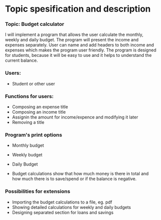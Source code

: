 # Topic spesification and description

### Topic: Budget calculator

I will implement a program that allows the user calculate the monthly, weekly and daily budget. The program will present the income and expenses separately. User can name and add headers to both income and expenses which makes the program user friendly. The program is designed for students, because it will be easy to use and it helps to understand the current balance.

### Users:

- Student or other user

### Functions for users:

- Composing an expense title
- Composing an income title
- Assignin the amount for income/expence and modifying it later
- Removing a title

### Program's print options

- Monthly budget
- Weekly budget
- Daily Budget

- Budget calculations show that how much money is there in total and how much there is to save/spend or if the balance is negative.

### Possibilities for extensions

- Importing the budget calculations to a file, eg. pdf
- Showing detailed calculations for weekly and daily budgets
- Designing separated section for loans and savings
